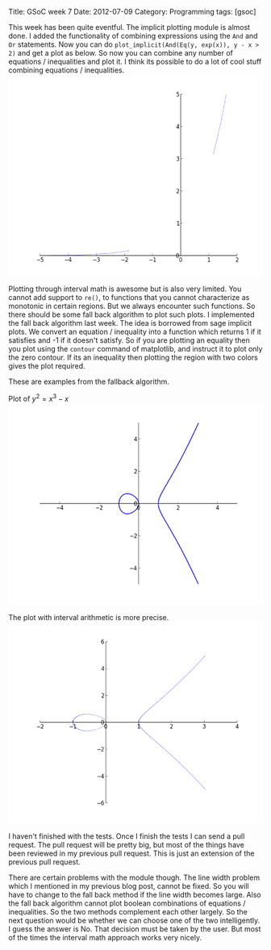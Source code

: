 Title: GSoC week 7
Date: 2012-07-09
Category: Programming
tags: [gsoc]

This week has been quite eventful. The implicit plotting module is almost done. I added the functionality of combining expressions using the ``And`` and ``Or`` statements. Now you can do
``plot_implicit(And(Eq(y, exp(x)), y - x > 2)``
and get a plot as below. So now you can combine any number of equations / inequalities and plot it. I think its possible to do a lot of cool stuff combining equations / inequalities.
<img src="/images/09072012/fig1.png" width="600" height= "400" />

Plotting through interval math is awesome but is also very limited. You cannot add support to ``re()``, to functions that you cannot characterize as monotonic in certain regions. But we always encounter such functions. So there should be some fall back algorithm to plot such plots. I implemented the fall back algorithm last week. The idea is borrowed from sage implicit plots. We convert an equation / inequality into a function which returns 1 if it satisfies and -1 if it doesn't satisfy. So if you are plotting an equality then you plot using the ``contour`` command of matplotlib, and instruct it to plot only the zero contour. If its an inequality then plotting the region with two colors gives the plot required. 

These are examples from the fallback algorithm.

Plot of $y^{2}=x^{3}-x$
<img src="/images/09072012/fig2.png" width="600" height= "400" />

The plot with interval arithmetic is more precise.
<img src="/images/09072012/fig3.png" width="600" height= "400" />

I haven't finished with the tests. Once I finish the tests I can send a pull request. The pull request will be pretty big, but most of the things have been reviewed in my previous pull request. This is just an extension of the previous pull request.

There are certain problems with the module though. The line width problem which I mentioned in my previous blog post, cannot be fixed. So you will have to change to the fall back method if the line width becomes large. Also the fall back algorithm cannot plot boolean combinations of equations / inequalities. So the two methods complement each other largely. So the next question would be whether we can choose one of the two intelligently. I guess the answer is No. That decision must be taken by the user. But most of the times the interval math approach works very nicely. 
